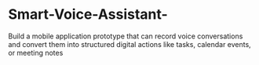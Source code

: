 # Smart-Voice-Assistant-
Build a mobile application prototype that can record voice conversations and convert them into structured digital actions like tasks, calendar events, or meeting notes
